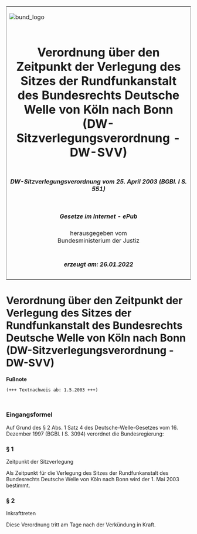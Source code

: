 <span id="DECKBLATT.html"></span>

<table border="0" frame="border" width="100%">

<tr valign="top">

<td align="left">

![bund\_logo](BfJ_2021_Web_de_de.gif)

</td>

<td align="right">

 

</td>

</tr>

<tr align="center" valign="middle">

<td colspan="2">

# Verordnung über den Zeitpunkt der Verlegung des Sitzes der Rundfunkanstalt des Bundesrechts Deutsche Welle von Köln nach Bonn (DW-Sitzverlegungsverordnung - DW-SVV)

</td>

</tr>

<tr align="center" valign="middle">

<td colspan="2">

##### DW-Sitzverlegungsverordnung vom 25. April 2003 (BGBl. I S. 551)

</td>

</tr>

<tr align="center" valign="middle">

<td colspan="2">

  
  

##### Gesetze im Internet - ePub  
  
herausgegeben vom  
Bundesministerium der Justiz

</td>

</tr>

<tr align="center" valign="bottom">

<td colspan="2">

  
  

##### erzeugt am: 26.01.2022

</td>

</tr>

</table>

<span id="BJNR055100003.html"></span>

# Verordnung über den Zeitpunkt der Verlegung des Sitzes der Rundfunkanstalt des Bundesrechts Deutsche Welle von Köln nach Bonn (DW-Sitzverlegungsverordnung - DW-SVV)

<div>

  
**Fußnote**

<div class="jnhtml">

<div>

<div class="jurAbsatz">

  

``` 
(+++ Textnachweis ab: 1.5.2003 +++)

 
```

</div>

</div>

</div>

</div>

<span id="BJNR055100003BJNE000100000.html"></span>

### Eingangsformel  

<div>

<div class="jnhtml">

<div>

<div class="jurAbsatz">

Auf Grund des § 2 Abs. 1 Satz 4 des Deutsche-Welle-Gesetzes vom 16.
Dezember 1997 (BGBl. I S. 3094) verordnet die Bundesregierung:

</div>

</div>

</div>

</div>

<span id="BJNR055100003BJNE000200000.html"></span>

### § 1  
Zeitpunkt der Sitzverlegung

<div>

<div class="jnhtml">

<div>

<div class="jurAbsatz">

Als Zeitpunkt für die Verlegung des Sitzes der Rundfunkanstalt des
Bundesrechts Deutsche Welle von Köln nach Bonn wird der 1. Mai 2003
bestimmt.

</div>

</div>

</div>

</div>

<span id="BJNR055100003BJNE000300000.html"></span>

### § 2  
Inkrafttreten

<div>

<div class="jnhtml">

<div>

<div class="jurAbsatz">

Diese Verordnung tritt am Tage nach der Verkündung in Kraft.

</div>

</div>

</div>

</div>
